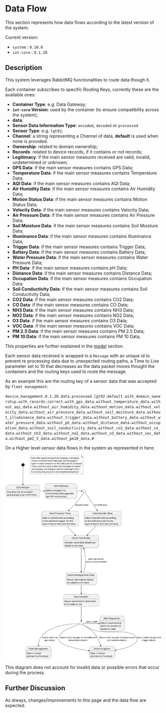 # Data Flow

This section represents how data flows according to the latest version of the system.

Current version:

- `system` : `0.10.0`
- `iot-core` : `0.1.20`

## Description

This system leverages RabbitMQ functionalities to route data though it.

Each container subscribes to specific Routing Keys, currently these are the available ones:

- **Container Type**: e.g. Data Gateway;
- **`iot-core` Version**: used by the container (to ensure compatibility across the system);
- **data**;
- **Sensor Data Information Type**: `encoded`, `decoded` or `processed`
- **Sensor Type**: e.g. `lgt92`;
- **Channel**: a string representing a _Channel_ of data, **default** is used when none is provided.
- **Ownership**: related to domain ownership;
- **Records**: related to device records, if it contains or not records;
- **Legitimacy**: if the main sensor measures received are valid, invalid, undetermined or unknown;
- **GPS Data**: if the main sensor measures contains GPS Data;
- **Temperature Data**: if the main sensor measures contains Temperature Data;
- **AQI Data**: if the main sensor measures contains AQI Data;
- **Air Humidity Data**: if the main sensor measures contains Air Humidity Data;
- **Motion Status Data**: if the main sensor measures contains Motion Status Data;
- **Velocity Data**: if the main sensor measures contains Velocity Data;
- **Air Pressure Data**: if the main sensor measures contains Air Pressure Data;
- **Soil Moisture Data**: if the main sensor measures contains Soil Moisture Data;
- **Illuminance Data**: if the main sensor measures contains Illuminance Data;
- **Trigger Data**: if the main sensor measures contains Trigger Data;
- **Battery Data**: if the main sensor measures contains Battery Data;
- **Water Pressure Data**: if the main sensor measures contains Water Pressure Data;
- **PH Data**: if the main sensor measures contains pH Data;
- **Distance Data**: if the main sensor measures contains Distance Data;
- **Occupation Data**: if the main sensor measures contains Occupation Data;
- **Soil Conductivity Data**: if the main sensor measures contains Soil Conductivity Data;
- **CO2 Data**: if the main sensor measures contains CO2 Data;
- **CO Data**: if the main sensor measures contains CO Data;
- **NH3 Data**: if the main sensor measures contains NH3 Data;
- **NO2 Data**: if the main sensor measures contains NO2 Data;
- **O3 Data**: if the main sensor measures contains O3 Data;
- **VOC Data**: if the main sensor measures contains VOC Data;
- **PM 2.5 Data**: if the main sensor measures contains PM 2.5 Data;
- **PM 10 Data**: if the main sensor measures contains PM 10 Data;

This properties are further explained in the [model](../model/README.md) section.

Each sensor data received is wrapped in a `Message` with an unique id to prevent re processing data due to unexpected routing paths, a Time to Live parameter set to 10 that decreases as the data packet moves thought the containers and the routing keys used to route the message.

As an example this are the routing key of a sensor data that was accepted by `fleet management`:

`device_management.0.1.20.data.processed.lgt92.default.with_domain_ownership.with_records.correct.with_gps_data.without_temperature_data.without_aqi_data.without_air_humidity_data.without_motion_data.without_velocity_data.without_air_pressure_data.without_soil_moisture_data.without_illuminance_data.without_trigger_data.without_battery_data.without_water_pressure_data.without_ph_data.without_distance_data.without_occupation_data.without_soil_conductivity_data.without_co2_data.without_co_data.without_nh3_data.without_no2_data.without_o3_data.without_voc_data.without_pm2_5_data.without_pm10_data.#`

On a Higher level sensor data flows in the system as represented in here:

![data-flow](diagrams/data-flow.svg)

This diagram does not account for invalid data or possible errors that occur during the process.

## Further Discussion

As always, changes/improvements to this page and the data flow are expected.
